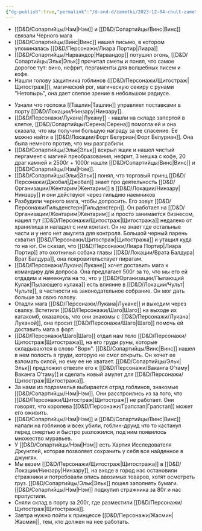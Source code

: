 ```yaml
---
{"dg-publish":true,"permalink":"/d-and-d/zametki/2023-12-04-chult-zametki-o-sessii/","created":"2024-02-19T19:15:28.436+03:00","updated":"2024-02-05T20:29:31.749+03:00"}
---
```



- [[D&D/Сопартийцы/Нэм\|Нэм]] и [[D&D/Сопартийцы/Винс\|Винс]] связали Черного мага
- [[D&D/Сопартийцы/Винс\|Винс]] нашел письмо, в котором упоминалась [[D&D/Персонажи/Лиара Портир\|Лиара]]
- [[D&D/Сопартийцы/Нарвандор\|Нарвандор]] потушил огонь, [[D&D/Сопартийцы/Эльк\|Эльк]] прочитал сметы и понял, что самое дорогое тут: вино, нефрит, пергаменты для волшебных писем и кофе.
- Нашли голову защитника гоблинов ([[D&D/Персонажи/Щитостраж\|Щитостраж]]), магический рог, магическую секиру с рунами "Нетопырь", она дает слепое зрение в небольшом радиусе.
* Узнали что госпожа [[Ташлин\|Ташлин]] управляет поставками в порту [[D&D/Локации/Нинзару\|Нинзару]].
* [[D&D/Персонажи/Лукана\|Лукану]] - нашли на складе запертой в клетке, [[D&D/Сопартийцы/Серена\|Серена]] помогла ей и она сказала, что мы получим большую награду за ее спасение. Ее можно найти в [[D&D/Локации/Форт Белуриан\|Форт Белуриан]]. Она была немного против, что мы разграбили.
* [[D&D/Сопартийцы/Эльк\|Эльк]] вскрыл ящик и нашел чистый пергамент с магией преобразования, нефрит, 3 мешка с кофе, 20 драг камней и 2500г + 1000г нашли [[D&D/Сопартийцы/Винс\|Винс]] и [[D&D/Сопартийцы/Нэм\|Нэм]].
* [[D&D/Сопартийцы/Эльк\|Эльк]] понял, что торговый принц [[D&D/Персонажи/Джобал\|Джобал]] знает про деятельность [[D&D/Организации/Жентарим\|Жентарим]] в [[D&D/Локации/Нинзару\|Нинзару]] и они действуют через гильдию наемников
* Разбудили черного мага, чтобы допросить. Его зовут [[D&D/Персонажи/Гильденстерн\|Гильденстерн]]. Он работает на [[D&D/Организации/Жентарим\|Жентарим]] и просто занимается бизнесом, нашел тут [[D&D/Персонажи/Щитостраж\|Щитостража]] недалеко от хранилища и наладил с ним контакт. Он не знает где остальные части и у него нет амулета для контроля. Большой черный парень схватил [[D&D/Персонажи/Щитостраж\|Щитостража]] и утащил куда то на юг. Он сказал, что [[D&D/Персонажи/Лиара Портир\|Лиара Портир]] это охотничья собака главы [[D&D/Локации/Врата Балдура\|Врат Балдура]], она покровительствует пиратам.
* [[D&D/Персонажи/Лукана\|Лукане]] хочет доставить мага к командиру для допроса. Она предлагает 500г за то, что мы его ей отдадим и намекнула на то, что у [[D&D/Организации/Пылающий Кулак\|Пылающего кулака]] есть влияние в [[D&D/Локации/Чульт\|Чульте]], в частности на законодательное собрание. Он мог дать больше за свою голову.
* Отадли мага [[D&D/Персонажи/Лукана\|Лукане]] и выходим через свалку. Встетили [[D&D/Персонажи/Шаго\|Шаго]] на выходе их катакомб, оказалось, что они знакомы с [[D&D/Персонажи/Лукана\|Луканой]], она просит [[D&D/Персонажи/Шаго\|Шаго]] помочь ей доставить мага в форт. 
* [[D&D/Персонажи/Шаго\|Шаго]] отдал нам тело [[D&D/Персонажи/Щитостраж\|Щитостража]], на его груди руны, которые складываются в слово "Ворн". [[D&D/Сопартийцы/Винс\|Винс]] нашел в нем полость в груди, которую не смог открыть. Он хочет ее взломать силой, но ему ее не хватает. [[D&D/Сопартийцы/Эльк\|Эльк]] предложил отвезти его к [[D&D/Персонажи/Ваканга О’таму\|Ваканга О’таму]] и сделать новый амулет для [[D&D/Персонажи/Щитостраж\|Щитостража]].
* За нами из подземелья выбирается отряд гоблинов, знакомые [[D&D/Сопартийцы/Нэм\|Нэм]]. Они расстроились из за того, что [[D&D/Персонажи/Щитостраж\|Щитостраж]] не работает. Они говорят, что королева [[D&D/Персонажи/Грапстап\|Грапстап]] может его оживить.
* [[D&D/Сопартийцы/Нэм\|Нэм]] и [[D&D/Сопартийцы/Винс\|Винс]] напали на гоблинов и всех убили, гоблин-друид что то кастанул перед смертью и быстро разложился, под ним появилось множество муравьев.
* У [[D&D/Сопартийцы/Нэм\|Нэм]] есть Хартия Исследователя Джунглей, которая позволяет сохранить у себя все найденное в джунгях.
* Мы везем [[D&D/Персонажи/Щитостраж\|Щитостража]] в [[D&D/Локации/Нинзару\|Нинзару]], на входе в город нас остановили стражники и потребовали опись ввозимых товаров, хотят осмотреть груз. [[D&D/Сопартийцы/Эльк\|Эльк]] пошел заполнять бумаги. [[D&D/Сопартийцы/Нэм\|Нэм]] подкупил стражника за 80г и нас пропустили.
* Сняли склад в порту за 200г, где разместили [[D&D/Персонажи/Щитостраж\|Щитостража]].
* Завтра нужно пойти к принцессе [[D&D/Персонажи/Жасмин\|Жасмин]], тем, кто должен на нее работать.



